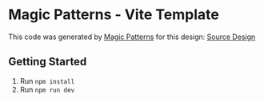 # Magic Patterns - Vite Template

This code was generated by [Magic Patterns](https://magicpatterns.com) for this design: [Source Design](https://www.magicpatterns.com/c/hvn9n6guy1koajfgjtktfq)

## Getting Started

1. Run `npm install`
2. Run `npm run dev`

